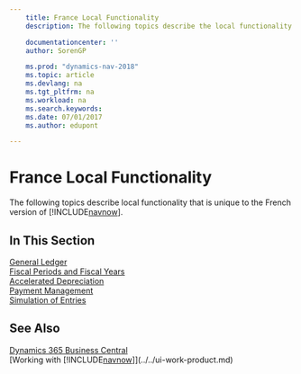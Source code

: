 ```yaml
---
    title: France Local Functionality
    description: The following topics describe the local functionality in the French version of [!INCLUDE[navnow](../../includes/navnow_md.md)].

    documentationcenter: ''
    author: SorenGP

    ms.prod: "dynamics-nav-2018"
    ms.topic: article
    ms.devlang: na
    ms.tgt_pltfrm: na
    ms.workload: na
    ms.search.keywords:
    ms.date: 07/01/2017
    ms.author: edupont

---
```

# France Local Functionality
The following topics describe local functionality that is unique to the French version of [!INCLUDE[navnow](../../includes/navnow_md.md)].  

## In This Section  
  [General Ledger](general-ledger.md)  
  [Fiscal Periods and Fiscal Years](fiscal-periods-and-fiscal-years.md)  
  [Accelerated Depreciation](accelerated-depreciation.md)  
  [Payment Management](payment-management.md)  
  [Simulation of Entries](simulation-of-entries.md)  

## See Also
[Dynamics 365 Business Central](/dynamics365/business-central/)  
[Working with [!INCLUDE[navnow](../../includes/navnow_md.md)]](../../ui-work-product.md)     

